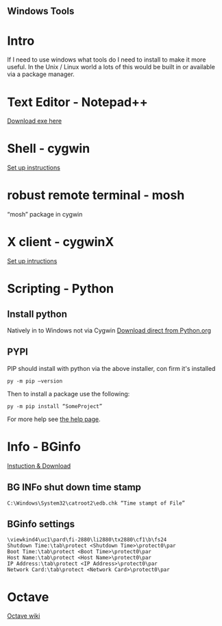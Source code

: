 Windows Tools
---

# Intro
If I need to use windows what tools do I need to install to make it more useful. In the Unix / Linux world a lots of this would be built in or available via a package manager. 

# Text Editor - Notepad++
[Download exe here](https://notepad-plus-plus.org/downloads/)

# Shell - cygwin
[Set up instructions](https://www.cygwin.com/install.html)

# robust remote terminal - mosh
“mosh” package in cygwin

# X client - cygwinX
[Set up intructions](http://x.cygwin.com/)

# Scripting - Python

## Install python
Natively in to Windows not via Cygwin
[Download direct from Python.org](https://www.python.org/downloads/windows/)

## PYPI
PIP should install with python via the above installer, con firm it's installed

    py -m pip —version

Then to install a package use the following:

    py -m pip install “SomeProject”


For more help see [the help page](https://packaging.python.org/en/latest/tutorials/installing-packages/). 


# Info - BGinfo
[Instuction & Download](https://docs.microsoft.com/en-us/sysinternals/downloads/bginfo)

## BG INFo shut down time stamp

    C:\Windows\System32\catroot2\edb.chk “Time stampt of File”

## BGinfo settings
~~~
\viewkind4\uc1\pard\fi-2880\li2880\tx2880\cf1\b\fs24
Shutdown Time:\tab\protect <Shutdown Time>\protect0\par
Boot Time:\tab\protect <Boot Time>\protect0\par
Host Name:\tab\protect <Host Name>\protect0\par
IP Address:\tab\protect <IP Address>\protect0\par
Network Card:\tab\protect <Network Card>\protect0\par
~~~

# Octave
[Octave wiki](https://wiki.octave.org/Octave_for_Microsoft_Windows)

